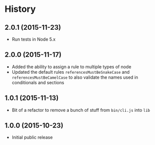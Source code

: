 
# History

## 2.0.1 (2015-11-23)

 * Run tests in Node 5.x

## 2.0.0 (2015-11-17)

 * Added the ability to assign a rule to multiple types of node
 * Updated the default rules `referencesMustBeSnakeCase` and `referencesMustBeCamelCase` to also validate the names used in conditionals and sections

## 1.0.1 (2015-11-13)

 * Bit of a refactor to remove a bunch of stuff from `bin/cli.js` into `lib`

## 1.0.0 (2015-10-23)

 * Initial public release
